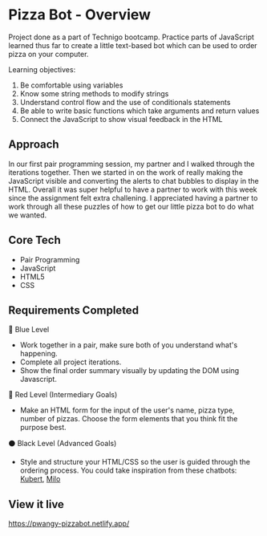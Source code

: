 # Pizza Bot - Overview
Project done as a part of Technigo bootcamp. 
Practice parts of JavaScript learned thus far to create a little text-based bot which can be used to order pizza on your computer.

Learning objectives:
1. Be comfortable using variables
2. Know some string methods to modify strings
3. Understand control flow and the use of conditionals statements
4. Be able to write basic functions which take arguments and return values
5. Connect the JavaScript to show visual feedback in the HTML


## Approach
In our first pair programming session, my partner and I walked through the iterations together. Then we started in on the work of really making the JavaScript visible and converting the alerts to chat bubbles to display in the HTML. Overall it was super helpful to have a partner to work with this week since the assignment felt extra challening. I appreciated having a partner to work through all these puzzles of how to get our little pizza bot to do what we wanted.


## Core Tech
- Pair Programming
- JavaScript
- HTML5
- CSS


## Requirements Completed
 🔵  Blue Level
- Work together in a pair, make sure both of you understand what's happening.
- Complete all project iterations.
- Show the final order summary visually by updating the DOM using Javascript.


🔴  Red Level (Intermediary Goals)
- Make an HTML form for the input of the user's name, pizza type, number of pizzas. Choose the form elements that you think fit the purpose best.
<!-- - Show images of the pizza you ordered when you see the final order details.
- Add a few more pizza types and/or different prices for each pizza type -->

⚫  Black Level (Advanced Goals)
<!-- - Create a progress bar indicating how many steps there are to finish the order.
- Make a little countdown timer that shows up when your order is finished. Starting on 10, 15 or 20 minutes accordingly to the amount of pizzas you ordered.
- Use an array of objects to store the information about the pizzas -->
- Style and structure your HTML/CSS so the user is guided through the ordering process. You could take inspiration from these chatbots: [Kubert](https://cubertbuysphones.com/cubert/), [Milo](https://anartfulscience.com/milo.php)


## View it live
https://pwangy-pizzabot.netlify.app/


